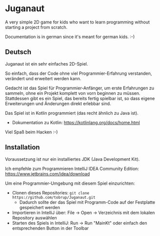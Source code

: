 # Juganaut

A very simple 2D game for kids who want to learn programming without starting a project from scratch.

Documentation is in german since it's meant for german kids. :-) 

## Deutsch

Juganaut ist ein sehr einfaches 2D-Spiel. 

So einfach, dass der Code ohne viel Programmier-Erfahrung verstanden, verändert und erweitert werden kann.

Gedacht ist das Spiel für Programmier-Anfänger, um erste Erfahrungen zu sammeln, ohne ein Projekt komplett von
vorn beginnen zu müssen. Stattdessen gibt es ein Spiel, das bereits fertig spielbar ist, so dass eigene
Erweiterungen und Änderungen direkt erlebbar sind.

Das Spiel ist in Kotlin programmiert (das recht ähnlich zu Java ist).
* Dokumentation zu Kotlin: https://kotlinlang.org/docs/home.html

Viel Spaß beim Hacken :-)

## Installation

Voraussetzung ist nur ein installiertes JDK (Java Development Kit).

Ich empfehle zum Programmieren IntelliJ IDEA Community Edition: https://www.jetbrains.com/idea/download

Um eine Programmier-Umgebung mit diesem Spiel einzurichten:
* Clonen dieses Repositories: `git clone https://github.com/tobrup/Juganaut.git`
    * Dadurch sollte der das Spiel mit Programm-Code auf der Festplatte gespeichert werden
* Importieren in IntelliJ über: File -> Open -> Verzeichnis mit dem lokalen Repository auswählen
* Starten des Spiels in IntelliJ: Run -> Run "MainKt" oder einfach den entsprechenden Button in der Toolbar